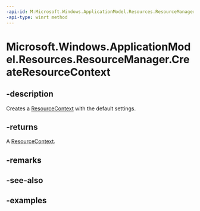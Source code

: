 ```yaml
---
-api-id: M:Microsoft.Windows.ApplicationModel.Resources.ResourceManager.CreateResourceContext
-api-type: winrt method
---
```


# Microsoft.Windows.ApplicationModel.Resources.ResourceManager.CreateResourceContext

<!--
public Microsoft.Windows.ApplicationModel.Resources.ResourceContext CreateResourceContext ();
-->


## -description

Creates a [ResourceContext](resourcecontext.md) with the default settings.

## -returns

A [ResourceContext](resourcecontext.md).

## -remarks

## -see-also

## -examples


